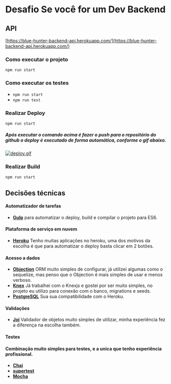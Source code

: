 # Desafio Se você for um Dev Backend

## API
[https://blue-hunter-backend-api.herokuapp.com/](https://blue-hunter-backend-api.herokuapp.com/)

### Como executar o projeto
```npm run start```

### Como executar os testes
* ```npm run start```
* ```npm run test```

### Realizar Deploy
```npm run start```
##### Após executar o comando acima é fazer o push para o repositório do github o deploy é executado de forma automática, conforme o gif abaixo.
[![deploy.gif](https://s33.postimg.org/qtc509tzz/deploy.gif)](https://postimg.org/image/oc0dt0a3f/)

### Realizar Build
```npm run start```

## Decisões técnicas

#### <b>Automatizador de tarefas </b>
* <b>[Gulp](https://github.com/gulpjs/gulp)</b> para automatizar o deploy, build e compilar o projeto para ES6.

#### <b>Plataforma de serviço em nuvem </b>
* <b>[Heroku](https://github.com/heroku)</b> Tenho muitas aplicações no heroku, uma dos motivos da escolha é que para automatizar o deploy basta clicar em 2 botões. 

#### <b>Acesso a dados</b> 
* <b>[Objection](https://github.com/Vincit/objection.js/)</b> ORM muito simples de configurar, já utilizei algumas como o sequelize, mas penso que o Objection é mais simples de usar e menos verboso.
* <b>[Knex](https://github.com/tgriesser/knex)</b> Já trabalhei com o Knexjs e gostei por ser muito simples, no projeto eu utilizo para conexão com o banco, migrations e seeds.
* <b>[PostgreSQL](https://github.com/postgres/postgres)</b> Sua sua compatibilidade com o Heroku.

#### <b>Validações</b> 
* <b>[Joi](https://github.com/hapijs/joi)</b> Validador de objetos muito simples de utilizar, minha experiência fez a diferença na escolha também.

#### <b>Testes</b> 
#### Combinação muito simples para testes, e a unica que tenho experiência profissional.  
* <b>[Chai](https://github.com/chaijs/chai)</b>
* <b>[supertest](https://github.com/visionmedia/supertest)</b>
* <b>[Mocha](https://github.com/mochajs/mocha)</b>
